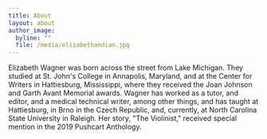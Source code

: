 ```yaml
---
title: About
layout: about
author_image:
  byline: ""
  file: /media/elizabethandian.jpg
---
```

Elizabeth Wagner was born across the street from Lake Michigan. They studied at St. John's College in Annapolis, Maryland, and at the Center for Writers in Hattiesburg, Mississippi, where they received the Joan Johnson and Garth Avant Memorial awards. Wagner has worked as a tutor, and editor, and a medical technical writer, among other things, and has taught at Hattiesburg, in Brno in the Czech Republic, and, currently, at North Carolina State University in Raleigh. Her story, "The Violinist," received special mention in the 2019 Pushcart Anthology.